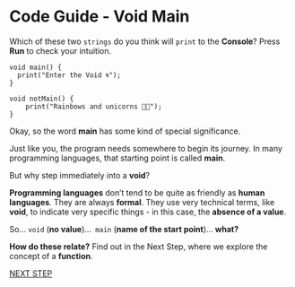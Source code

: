 # Code Guide - Void Main

Which of these two ```strings``` do you think will ```print``` to the
**Console**? Press **Run** to check your intuition.

```run-dartpad:theme-dark:mode-inline
void main() {
  print("Enter the Void 🌀");
}

void notMain() {
	print("Rainbows and unicorns 🦄🌈");
}
```

Okay, so the word **main** has some kind of special significance.

Just like you, the program needs somewhere to begin its journey. In many
programming languages, that starting point is called **main**.

But why step immediately into a **void**? 

**Programming languages** don’t tend to be quite as friendly as **human languages**.
They are always **formal**. They use very technical terms, like **void**, to
indicate very specific things - in this case, the **absence of a value**. 

So... ```void``` (**no value**)...``` main``` (**name of the start point**)... **what?** 

**How do these relate?** Find out in the
Next Step, where we explore the concept of a **function**. 

[NEXT STEP]()
